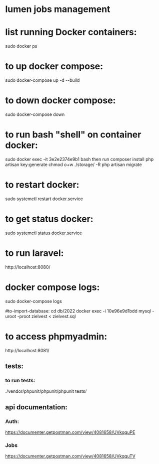 # lumen jobs management
# list running Docker containers:

sudo docker ps

# to up docker compose:

sudo docker-compose up -d --build

# to down docker compose:

sudo docker-compose down

# to run bash "shell" on container docker:

sudo docker exec -it 3e2e2374e9b1 bash
then run
composer install
php artisan key:generate
chmod o+w ./storage/ -R
php artisan migrate

# to restart docker:

sudo systemctl restart docker.service

# to get status docker:

sudo systemctl status docker.service

# to run laravel:

http://localhost:8080/

# docker compose logs:

sudo docker-compose logs

#to-import-database:
cd db/2022
docker exec -i 10e96e9d1bdd mysql -uroot -proot zielvest < zielvest.sql

# to access phpmyadmin:

http://localhost:8081/

## tests:
### to run tests:
./vendor/phpunit/phpunit/phpunit tests/

## api documentation:
### Auth:
https://documenter.getpostman.com/view/4081658/UVkqquPE

### Jobs
https://documenter.getpostman.com/view/4081658/UVkqquTV